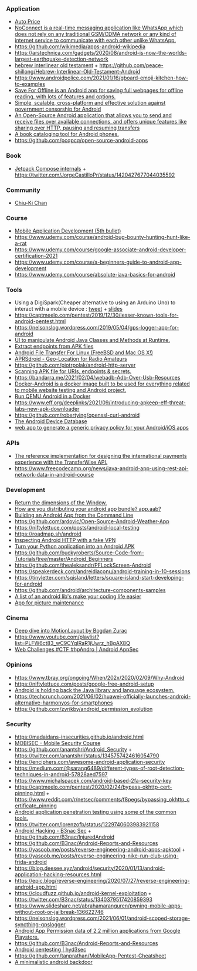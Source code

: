 ### Application

- [Auto Price](https://devforum.ro/t/aplicatie-android-verificarea-pretului-de-piata-al-unui-autoturism/12053)
- [NoConnect is a real-time messaging application like WhatsApp which does not rely on any traditional GSM/CDMA network or any kind of internet service to communicate with each other unlike WhatsApp.](https://twitter.com/Debloper/status/1206358762275004417)
- https://github.com/wikimedia/apps-android-wikipedia
- https://arstechnica.com/gadgets/2020/08/android-is-now-the-worlds-largest-earthquake-detection-network
- [hebrew interlinear old testament](https://github.com/stefankmitph/hiot) + https://github.com/peace-shillong/Hebrew-Interlinear-Old-Testament-Android
- https://www.androidpolice.com/2021/01/16/gboard-emoji-kitchen-how-to-examples
- [Save For Offline is an Android app for saving full webpages for offline reading, with lots of features and options.](https://github.com/JonasCz/save-for-offline)
- [Simple, scalable, cross-platform and effective solution against government censorship for Android](https://github.com/krlvm/PowerTunnel-Android)
- [An Open-Source Android application that allows you to send and receive files over available connections, and offers unique features like sharing over HTTP, pausing and resuming transfers](https://github.com/trebleshot/android)
- [A book cataloging tool for Android phones.](https://github.com/eleybourn/Book-Catalogue)
- https://github.com/pcqpcq/open-source-android-apps

### Book

- [Jetpack Compose internals](https://leanpub.com/composeinternals) + https://twitter.com/JorgeCastilloPr/status/1420427677044035592

### Community

- [Chiu-Ki Chan](http://chiuki.github.io)

### Course

- [Mobile Application Development (5th bullet)](https://github.com/Developer-Y/cs-video-courses#software-engineering)
- https://www.udemy.com/course/android-bug-bounty-hunting-hunt-like-a-rat
- https://www.udemy.com/course/google-associate-android-developer-certification-2021
- https://www.udemy.com/course/a-beginners-guide-to-android-app-development
- https://www.udemy.com/course/absolute-java-basics-for-android


### Tools

- Using a DigiSpark(Cheaper alternative to using an Arduino Uno) to interact with a mobile device
  : [tweet](https://twitter.com/G1nGe98/status/1183016558773391360) + [slides](https://docs.google.com/presentation/d/1F2h3bIF_D1AEGeG0boCobnBshI9gEzmN9TlSWq_ONpw/edit#slide=id.g62eed3bf43_0_106)
- https://captmeelo.com/pentest/2019/12/30/lesser-known-tools-for-android-pentest.html
- https://nelsonslog.wordpress.com/2019/05/04/gps-logger-app-for-android
- [UI to manipulate Android Java Classes and Methods at Runtime.](https://github.com/m0bilesecurity/RMS-Runtime-Mobile-Security)
- [Extract endpoints from APK files](https://github.com/ndelphit/apkurlgrep)
- [Android File Transfer For Linux (FreeBSD and Mac OS X!)](https://github.com/whoozle/android-file-transfer-linux)
- [APRSdroid - Geo-Location for Radio Amateurs](https://github.com/ge0rg/aprsdroid)
- https://github.com/piotrpolak/android-http-server
- [Scanning APK file for URIs, endpoints & secrets.](https://github.com/dwisiswant0/apkleaks)
- https://bandarra.me/2021/02/04/webadb-Adb-Over-Usb-Resources
- [Docker-Android is a docker image built to be used for everything related to mobile website testing and Android project.](https://github.com/budtmo/docker-android)
- [Run QEMU Android in a Docker](https://github.com/sickcodes/dock-droid)
- https://www.eff.org/deeplinks/2021/09/introducing-apkeep-eff-threat-labs-new-apk-downloader
- https://github.com/robertying/openssl-curl-android
- [The Android Device Database](http://newandroidbook.com/ddb)
- [web app to generate a generic privacy policy for your Android/iOS apps](https://github.com/nisrulz/app-privacy-policy-generator)

### APIs

- [The reference implementation for designing the international payments experience with the TransferWise API.](https://github.com/transferwise/banks-reference-android)
- https://www.freecodecamp.org/news/java-android-app-using-rest-api-network-data-in-android-course

### Development

- [Return the dimensions of the Window.](https://twitter.com/jlongster/status/1220364760316895233)
- [How are you distributing your android app bundle? app.aab?](https://twitter.com/sseraphini/status/1220304089462067200)
- [Building an Android App from the Command Line](https://www.hanshq.net/command-line-android.html)
- https://github.com/ardovic/Open-Source-Android-Weather-App
- https://niftylettuce.com/posts/android-local-testing
- https://roadmap.sh/android
- [Inspecting Android HTTP with a fake VPN](https://httptoolkit.tech/blog/inspecting-android-http)
- [Turn your Python application into an Android APK](https://github.com/kivy/python-for-android)
- https://github.com/buckyroberts/Source-Code-from-Tutorials/tree/master/Android_Beginners
- https://github.com/thealeksandr/PFLockScreen-Android
- https://speakerdeck.com/andreidiaconu/android-training-in-10-sessions
- https://tinyletter.com/sqisland/letters/square-island-start-developing-for-android
- https://github.com/android/architecture-components-samples
- [A list of an android lib's make your coding life easier](https://github.com/CreatorB/Android-Library)
- [App for picture maintenance](https://github.com/timitoc/groupicture)

### Cinema

- [Deep dive into MotionLayout by Bogdan Zurac](https://docs.google.com/presentation/d/1957szdWm2Uj1YSF8ffWS0_5UOjRN6cysLMWuVdeRT4s)
- https://www.youtube.com/playlist?list=PLFW6ct83_wC9CYqIRaR1jUwrz_hBgAX8Q
- [Web Challenges #CTF #hpAndro | Android AppSec](https://www.youtube.com/playlist?list=PLY47jY-dcCPWerJCAPw2GOJxUvmRe5Zho)

### Opinions

- https://www.tbray.org/ongoing/When/202x/2020/02/09/Why-Android
- https://niftylettuce.com/posts/google-free-android-setup
- [Android is holding back the Java library and language ecosystem.](https://twitter.com/JakeWharton/status/1174020113466568704)
- https://techcrunch.com/2021/06/02/huawei-officially-launches-android-alternative-harmonyos-for-smartphones
- https://github.com/zyrikby/android_permission_evolution

### Security

- https://madaidans-insecurities.github.io/android.html
- [MOBISEC - Mobile Security Course](https://mobisec.reyammer.io)
- https://github.com/anantshri/Android_Security + https://twitter.com/anantshri/status/1345757424616054790
- https://enciphers.com/awesome-android-application-security
- https://medium.com/@sarang6489/different-types-of-root-detection-techniques-in-android-57828aed7597
- https://www.michalspacek.com/android-based-2fa-security-key
- https://captmeelo.com/pentest/2020/02/24/bypass-okhttp-cert-pinning.html + https://www.reddit.com/r/netsec/comments/f8pegs/bypassing_okhttp_certificate_pinning
- [Android application penetration testing using some of the common tools.](https://github.com/riddhi-shree/nullCommunity/blob/master/Android/README.md)
- https://twitter.com/lorenzofb/status/1229740603983921158
- [Android Hacking - B3nac Sec](https://www.youtube.com/playlist?list=PLrIM_Ohh4UNNT1vfBGn4FwGzH-k8QqHpt) + https://github.com/B3nac/InjuredAndroid
- https://github.com/B3nac/Android-Reports-and-Resources
- https://yasoob.me/posts/reverse-engineering-android-apps-apktool + https://yasoob.me/posts/reverse-engineering-nike-run-club-using-frida-android
- https://blog.deesee.xyz/android/security/2020/01/13/android-application-hacking-resources.html
- https://epic.blog/reverse-engineering/2020/07/27/reverse-engineering-android-app.html
- https://cloudfuzz.github.io/android-kernel-exploitation + https://twitter.com/B3nac/status/1340379517420859393
- https://www.slideshare.net/abrahamaranguren/pwning-mobile-apps-without-root-or-jailbreak-136622746
- https://nelsonslog.wordpress.com/2021/06/01/android-scoped-storage-syncthing-gpslogger
- [Android App Permission data of 2.2 million applications from Google Playstore.](https://github.com/gauthamp10/android-permissions-dataset)
- https://github.com/B3nac/Android-Reports-and-Resources
- [Android pentesting | hyd3sec](https://www.youtube.com/playlist?list=PLXAaWemFrhwlV5KulQMT6nsOVLPaG_yUa)
- https://github.com/tanprathan/MobileApp-Pentest-Cheatsheet
- [A minimalistic android backdoor](https://github.com/Ch0pin/AndroidWebDoor)
